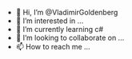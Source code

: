 - 👋 Hi, I’m @VladimirGoldenberg
- 👀 I’m interested in ...
- 🌱 I’m currently learning c#
- 💞️ I’m looking to collaborate on ...
- 📫 How to reach me ...

<!---
VladimirGoldenberg/VladimirGoldenberg is a ✨ special ✨ repository because its `README.md` (this file) appears on your GitHub profile.
You can click the Preview link to take a look at your changes.
--->
